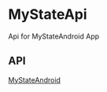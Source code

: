 # MyStateApi
Api for MyStateAndroid App

## API
<p><a href="https://github.com/engingulek/MyStateAndroid">MyStateAndroid</a></p>
